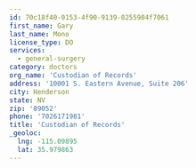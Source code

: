 ```yaml
---
id: 70c18f40-0153-4f90-9139-0255904f7061
first_name: Gary
last_name: Mono
license_type: DO
services:
  - general-surgery
category: doctors
org_name: 'Custodian of Records'
address: '10001 S. Eastern Avenue, Suite 206'
city: Henderson
state: NV
zip: '89052'
phone: '7026171981'
title: 'Custodian of Records'
_geoloc:
  lng: -115.09895
  lat: 35.979863
---
```

